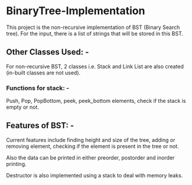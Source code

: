 # BinaryTree-Implementation

This project is the non-recursive implementation of BST (Binary Search tree). For the input, there is a list of strings that will be stored in this BST.

## Other Classes Used: -
For non-recursive BST, 2 classes i.e. Stack and Link List are also created (in-built classes are not used). 

### Functions for stack: -
Push, Pop, PopBottom, peek, peek_bottom elements, check if the stack is empty or not.

## Features of BST: -
Current features include finding height and size of the tree, adding or removing element, checking if the element is present in the tree or not.

Also the data can be printed in either preorder, postorder and inorder printing.

Destructor is also implemented using a stack to deal with memory leaks.
